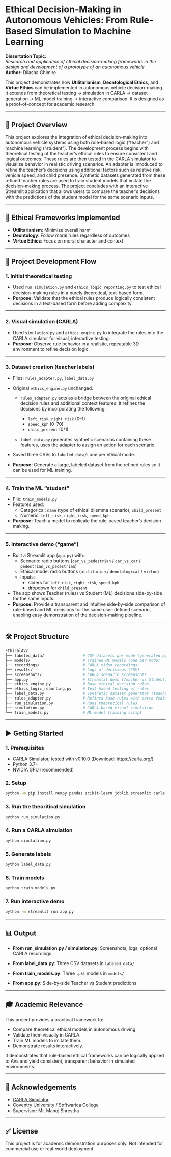 # Ethical Decision-Making in Autonomous Vehicles: From Rule-Based Simulation to Machine Learning

**Dissertation Topic:**  
_Research and application of ethical decision-making frameworks in the design and development of a prototype of an autonomous vehicle_  
**Author:** Dilasha Ghimire

This project demonstrates how **Utilitarianism**, **Deontological Ethics**, and **Virtue Ethics** can be implemented in autonomous vehicle decision-making.  
It extends from theoretical testing → simulation in CARLA → dataset generation → ML model training → interactive comparison. It is designed as a proof-of-concept for academic research.

---

## 📌 Project Overview

This project explores the integration of ethical decision-making into autonomous vehicle systems using both rule-based logic (“teacher”) and machine learning (“student”). The development process begins with theoretical testing of the teacher’s ethical rules to ensure consistent and logical outcomes. These rules are then tested in the CARLA simulator to visualize behavior in realistic driving scenarios. An adapter is introduced to refine the teacher’s decisions using additional factors such as relative risk, vehicle speed, and child presence. Synthetic datasets generated from these refined teacher rules are used to train student models that imitate the decision-making process. The project concludes with an interactive Streamlit application that allows users to compare the teacher’s decisions with the predictions of the student model for the same scenario inputs.

---

## 🧠 Ethical Frameworks Implemented

- **Utilitarianism**: Minimize overall harm
- **Deontology**: Follow moral rules regardless of outcomes
- **Virtue Ethics**: Focus on moral character and context

---

## 🚀 Project Development Flow

### 1. **Initial theoretical testing**

- Used `run_simulation.py` and `ethics_logic_reporting.py` to test ethical decision-making rules in a purely theoretical, text-based form.
- **Purpose:** Validate that the ethical rules produce logically consistent decisions in a text-based form before adding complexity.

---

### 2. **Visual simulation (CARLA)**

- Used `simulation.py` and `ethics_engine.py` to integrate the rules into the CARLA simulator for visual, interactive testing.
- **Purpose:** Observe rule behavior in a realistic, repeatable 3D environment to refine decision logic.

---

### 3. **Dataset creation (teacher labels)**

- Files: `rules_adapter.py`, `label_data.py`
- Original `ethics_engine.py` unchanged.

  - `rules_adapter.py` acts as a bridge between the original ethical decision rules and additional context features. It refines the decisions by incorporating the following:

    - `left_risk`, `right_risk` (0–1)
    - `speed_kph` (0–70)
    - `child_present` (0/1)

  - `label_data.py` generates synthetic scenarios containing these features, uses the adapter to assign an action for each scenario.

- Saved three CSVs to `labeled_data/`: one per ethical mode.
- **Purpose:** Generate a large, labeled dataset from the refined rules so it can be used for ML training.

---

### 4. **Train the ML “student”**

- File: `train_models.py`
- Features used:
  - Categorical: `name` (type of ethical dilemma scenario), `child_present`
  - Numeric: `left_risk`, `right_risk`, `speed_kph`
- **Purpose:** Teach a model to replicate the rule-based teacher’s decision-making.

---

### 5. **Interactive demo (“game”)**

- Built a Streamlit app (`app.py`) with:
  - Scenario: radio buttons (`car_vs_pedestrian` / `car_vs_car` / `pedestrian_vs_pedestrian`)
  - Ethical mode: radio buttons (`utilitarian` / `deontological` / `virtue`)
  - Inputs:
    - sliders for `left_risk`, `right_risk`, `speed_kph`
    - dropdown for `child_present`
- The app shows Teacher (rules) vs Student (ML) decisions side-by-side for the same inputs.
- **Purpose:** Provide a transparent and intuitive side-by-side comparison of rule-based and ML decisions for the same user-defined scenario, enabling easy demonstration of the decision-making pipeline.

---

## 🛠 Project Structure

```bash
EthicalAV/
├── labeled_data/                 # CSV datasets per mode (generated by label_data.py)
├── models/                       # Trained ML models (one per mode)
├── recordings/                   # CARLA video recordings
├── results/                      # Logs of decisions (CSV)
├── screenshots/                  # CARLA scenario screenshots
├── app.py                        # Streamlit demo (Teacher vs Student)
├── ethics_engine.py              # Base ethical decision rules
├── ethics_logic_reporting.py     # Text-based testing of rules
├── label_data.py                 # Synthetic dataset generator (teacher labels)
├── rules_adapter.py              # Refines base rules with extra features
├── run_simulation.py             # Runs theoretical rules
├── simulation.py                 # CARLA-based visual simulation
└── train_models.py               # ML model training script
```

---

## ▶️ Getting Started

### 1. Prerequisites

- CARLA Simulator, tested with v0.10.0
  (Download: https://carla.org/)
- Python 3.7+
- NVIDIA GPU (recommended)

### 2. Setup

```bash
python -m pip install numpy pandas scikit-learn joblib streamlit carla matplotlib
```

### 3. Run the theoritical simulation

```bash
python run_simulation.py
```

### 4. Run a CARLA simulation

```bash
python simulation.py
```

### 5. Generate labels

```bash
python label_data.py
```

### 6. Train models

```bash
python train_models.py
```

### 7. Run interactive demo

```bash
python -m streamlit run app.py
```

---

## 📊 Output

- **From run_simulation.py / simulation.py**: Screenshots, logs, optional CARLA recordings

- **From label_data.py**: Three CSV datasets in `labeled_data/`
- **From train_models.py**: Three `.pkl` models in `models/`
- **From app.py**: Side-by-side Teacher vs Student predictions

---

## 🎓 Academic Relevance

This project provides a practical framework to:

- Compare theoretical ethical models in autonomous driving.
- Validate them visually in CARLA.
- Train ML models to imitate them.
- Demonstrate results interactively.

It demonstrates that rule-based ethical frameworks can be logically applied to AVs and yield consistent, transparent behavior in simulated environments.

---

## 📝 Acknowledgements

- [CARLA Simulator](https://carla.org/)
- Coventry University / Softwarica College
- Supervisor: Mr. Manoj Shrestha

---

## ✅ License

This project is for academic demonstration purposes only. Not intended for commercial use or real-world deployment.
